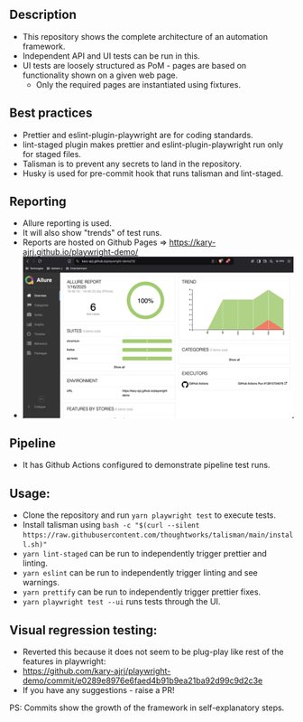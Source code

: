 ## Description

- This repository shows the complete architecture of an automation framework.
- Independent API and UI tests can be run in this.
- UI tests are loosely structured as PoM - pages are based on functionality shown on a given web page.
  - Only the required pages are instantiated using fixtures.

## Best practices

- Prettier and eslint-plugin-playwright are for coding standards.
- lint-staged plugin makes prettier and eslint-plugin-playwright run only for staged files.
- Talisman is to prevent any secrets to land in the repository.
- Husky is used for pre-commit hook that runs talisman and lint-staged.

## Reporting

- Allure reporting is used.
- It will also show "trends" of test runs.
- Reports are hosted on Github Pages => https://kary-ajrj.github.io/playwright-demo/
- ![Screenshot 2025-01-20 at 21.05.40.png](Screenshot%202025-01-20%20at%2021.05.40.png)

## Pipeline

- It has Github Actions configured to demonstrate pipeline test runs.

## Usage:

- Clone the repository and run `yarn playwright test` to execute tests.
- Install talisman using `bash -c "$(curl --silent https://raw.githubusercontent.com/thoughtworks/talisman/main/install.sh)"`
- `yarn lint-staged` can be run to independently trigger prettier and linting.
- `yarn eslint` can be run to independently trigger linting and see warnings.
- `yarn prettify` can be run to independently trigger prettier fixes.
- `yarn playwright test --ui` runs tests through the UI.

## Visual regression testing:

- Reverted this because it does not seem to be plug-play like rest of the features in playwright:
- https://github.com/kary-ajrj/playwright-demo/commit/e0289e8976e6faed4b91b9ea21ba92d99c9d2c3e
- If you have any suggestions - raise a PR!

PS: Commits show the growth of the framework in self-explanatory steps.
